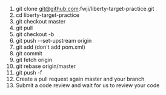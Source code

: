 1.  git clone git@github.com:fwji/liberty-target-practice.git
2.  cd liberty-target-practice
3.  git checkout master
4.  git pull
5.  git checkout -b <branchname>
6.  git push --set-upstream origin <branchname>
7.  git add <the file you changed goes here>   (don't add pom.xml)
8.  git commit
9.  git fetch origin
10. git rebase origin/master
11. git push -f 
12. Create a pull request again master and your branch
13. Submit a code review and wait for us to review your code



